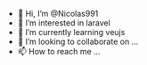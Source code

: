 - 👋 Hi, I’m @Nicolas991
- 👀 I’m interested in laravel
- 🌱 I’m currently learning veujs
- 💞️ I’m looking to collaborate on ...
- 📫 How to reach me ...

<!---
Nicolas991/Nicolas991 is a ✨ special ✨ repository because its `README.md` (this file) appears on your GitHub profile.
You can click the Preview link to take a look at your changes.
--->
